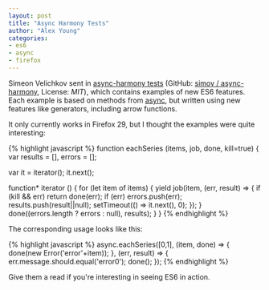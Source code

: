 ```yaml
---
layout: post
title: "Async Harmony Tests"
author: "Alex Young"
categories:
- es6
- async
- firefox
---
```


Simeon Velichkov sent in [async-harmony tests](https://simov.github.io/async-harmony/test/) (GitHub: [simov / async-harmony](https://github.com/simov/async-harmony), License: _MIT_), which contains examples of new ES6 features.  Each example is based on methods from [async](https://www.npmjs.org/package/async), but written using new features like generators, including arrow functions.

It only currently works in Firefox 29, but I thought the examples were quite interesting:

{% highlight javascript %}
function eachSeries (items, job, done, kill=true) {
  var results = [], errors = [];

  var it = iterator();
  it.next();

  function* iterator () {
    for (let item of items) {
      yield job(item, (err, result) => {
        if (kill && err) return done(err);
        if (err) errors.push(err);
        results.push(result||null);
        setTimeout(() => it.next(), 0);
      });
    }
    done((errors.length ? errors : null), results);
  }
}
{% endhighlight %}

The corresponding usage looks like this:

{% highlight javascript %}
async.eachSeries([0,1], (item, done) => {
  done(new Error('error'+item));
}, (err, result) => {
  err.message.should.equal('error0');
  done();
});
{% endhighlight %}

Give them a read if you're interesting in seeing ES6 in action.
